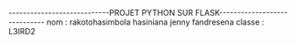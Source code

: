 ----------------------------PROJET PYTHON SUR FLASK-----------------------------
nom : rakotohasimbola hasiniana jenny fandresena
classe : L3IRD2 
